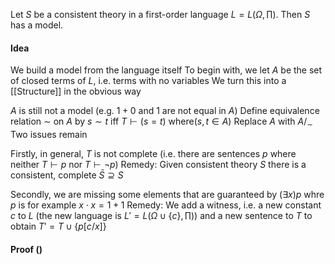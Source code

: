 Let $S$ be a consistent theory in a first-order language $L=L\left( \Omega,\prod \right)$. Then $S$ has a model.

#### Idea
We build a model from the language itself 
To begin with, we let $A$ be the set of closed terms of $L$, i.e. terms with no variables
We turn this into a [[Structure]] in the obvious way

$A$ is still not a model (e.g. $1+0$ and $1$ are not equal in $A$)
Define equivalence relation $\sim$ on $A$ by 
$s\sim t$ iff $T\vdash(s=t)$ where($s,t \in A$)
Replace $A$ with $A /_{\sim}$
Two issues remain

Firstly, in general, $T$ is not complete (i.e. there are sentences $p$ where neither $T\vdash p$ nor $T\vdash \neg p$)
Remedy: Given consistent theory $S$ there is a consistent, complete $\bar{S}\supseteq S$

Secondly, we are missing some elements that are guaranteed by $(\exists x)p$ whre $p$ is for example $x\cdot x=1+1$
Remedy: We add a witness, i.e. a new constant $c$ to $L$ (the new language is $L'=L\left( \Omega \cup \{ c \},\prod \right)$) and a new sentence to $T$ to obtain $T'=T\cup \{ p[c /x] \}$

#### Proof ()